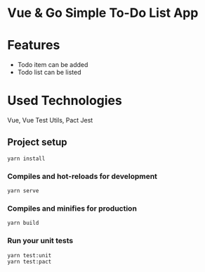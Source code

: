 # Vue & Go Simple To-Do List App

# Features
- Todo item can be added 
- Todo list can be listed

# Used Technologies
Vue, Vue Test Utils, Pact Jest

## Project setup
```
yarn install
```

### Compiles and hot-reloads for development
```
yarn serve
```

### Compiles and minifies for production
```
yarn build
```

### Run your unit tests
```
yarn test:unit
yarn test:pact
```
